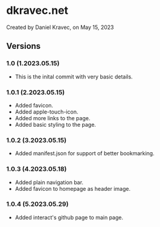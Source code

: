 # dkravec.net
Created by Daniel Kravec, on May 15, 2023

## Versions

### 1.0 (1.2023.05.15)
- This is the inital commit with very basic details.

### 1.0.1 (2.2023.05.15)
- Added favicon.
- Added apple-touch-icon.
- Added more links to the page.
- Added basic styling to the page.

### 1.0.2 (3.2023.05.15)
- Added manifest.json for support of better bookmarking.

### 1.0.3 (4.2023.05.18)
- Added plain navigation bar.
- Added favicon to homepage as header image.

### 1.0.4 (5.2023.05.29)
- Added interact's github page to main page.